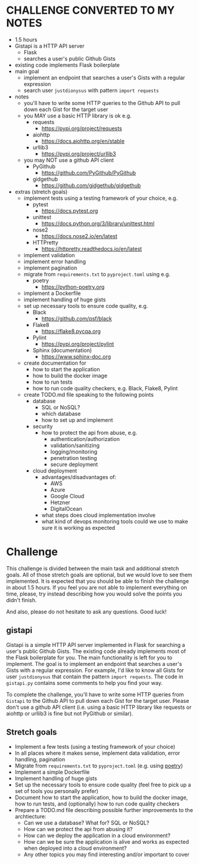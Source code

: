 # CHALLENGE CONVERTED TO MY NOTES

- 1.5 hours
- Gistapi is a HTTP API server 
	- Flask 
	- searches a user's public Github Gists
- existing code implements Flask boilerplate
- main goal
	- implement an endpoint that searches a user's Gists with a regular expression
	- search user `justdionysus` with pattern `import requests`
- notes
	- you'll have to write some HTTP queries to the Github API to pull down each Gist for the target user
	- you MAY use a basic HTTP library is ok e.g.
		- requests
			- https://pypi.org/project/requests
		- aiohttp
			- https://docs.aiohttp.org/en/stable
		- urllib3
			- https://pypi.org/project/urllib3
	- you may NOT use a github API client 
		- PyGithub
			- https://github.com/PyGithub/PyGithub
		- gidgethub 
			- https://github.com/gidgethub/gidgethub
- extras (stretch goals)
	- implement tests using a testing framework of your choice, e.g.
		- pytest
			- https://docs.pytest.org
		- unittest
			- https://docs.python.org/3/library/unittest.html
		- nose2
			- https://docs.nose2.io/en/latest
		- HTTPretty
			- https://httpretty.readthedocs.io/en/latest
	- implement validation
	- implement error handling
	- implement pagination
	- migrate from `requirements.txt` to `pyproject.toml` using e.g. 
		- poetry
			- https://python-poetry.org
	- implement a Dockerfile
	- implement handling of huge gists
	- set up necessary tools to ensure code quality, e.g.
		- Black
			- https://github.com/psf/black
		- Flake8
			- https://flake8.pycqa.org
		- Pylint
			- https://pypi.org/project/pylint
		- Sphinx (documentation)
			- https://www.sphinx-doc.org
	- create documentation for
		- how to start the application
		- how to build the docker image
		- how to run tests
		- how to run code quality checkers, e.g. Black, Flake8, Pylint
	- create TODO.md file speaking to the following points
		- database
			- SQL or NoSQL?
			- which database 
			- how to set up and implement 
		- security
			- how to protect the api from abuse, e.g.
				- authentication/authorization
				- validation/sanitizing
				- logging/monitoring
				- penetration testing
				- secure deployment
		- cloud deployment
			- advantages/disadvantages of: 
				- AWS
				- Azure
				- Google Cloud
				- Hetzner
				- DigitalOcean
			- what steps does cloud implementation involve
			- what kind of devops monitoring tools could we use to make sure it is working as expected

# Challenge

This challenge is divided between the main task and additional stretch goals. All of those stretch goals are optional, but we would love to see them implemented. It is expected that you should be able to finish the challenge in about 1.5 hours. If you feel you are not able to implement everything on time, please, try instead describing how you would solve the points you didn't finish.

And also, please do not hesitate to ask any questions. Good luck!

## gistapi

Gistapi is a simple HTTP API server implemented in Flask for searching a user's public Github Gists.
The existing code already implements most of the Flask boilerplate for you.
The main functionality is left for you to implement.
The goal is to implement an endpoint that searches a user's Gists with a regular expression.
For example, I'd like to know all Gists for user `justdionysus` that contain the pattern `import requests`.
The code in `gistapi.py` contains some comments to help you find your way.

To complete the challenge, you'll have to write some HTTP queries from `Gistapi` to the Github API to pull down each Gist for the target user.
Please don't use a github API client (i.e. using a basic HTTP library like requests or aiohttp or urllib3 is fine but not PyGithub or similar).


## Stretch goals

* Implement a few tests (using a testing framework of your choice)
* In all places where it makes sense, implement data validation, error handling, pagination
* Migrate from `requirements.txt` to `pyproject.toml` (e.g. using [poetry](https://python-poetry.org/))
* Implement a simple Dockerfile
* Implement handling of huge gists
* Set up the necessary tools to ensure code quality (feel free to pick up a set of tools you personally prefer)
* Document how to start the application, how to build the docker image, how to run tests, and (optionally) how to run code quality checkers
* Prepare a TODO.md file describing possible further improvements to the archtiecture:
    - Can we use a database? What for? SQL or NoSQL?
    - How can we protect the api from abusing it?
    - How can we deploy the application in a cloud environment?
    - How can we be sure the application is alive and works as expected when deployed into a cloud environment?
    - Any other topics you may find interesting and/or important to cover
